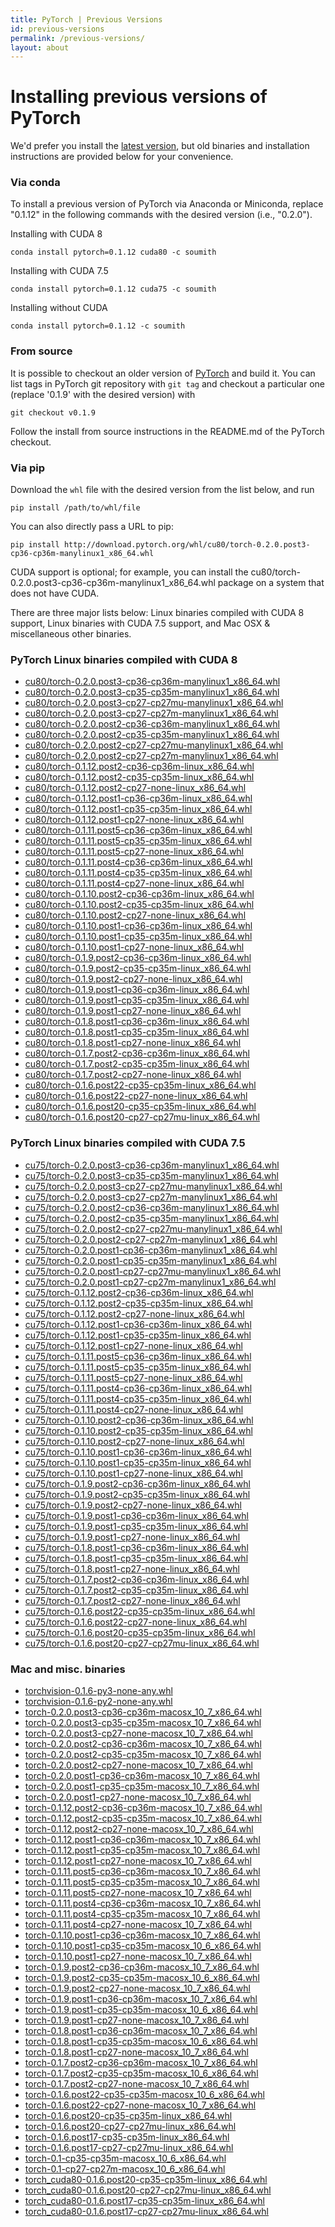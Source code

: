 ```yaml
---
title: PyTorch | Previous Versions
id: previous-versions
permalink: /previous-versions/
layout: about
---
```


# Installing previous versions of PyTorch

We'd prefer you install the [latest version](http://pytorch.org/),
but old binaries and installation instructions are provided below for
your convenience.

### Via conda

To install a previous version of PyTorch via Anaconda or Miniconda,
replace "0.1.12" in the following commands with the desired version
(i.e., "0.2.0").

Installing with CUDA 8

`conda install pytorch=0.1.12 cuda80 -c soumith`

Installing with CUDA 7.5

`conda install pytorch=0.1.12 cuda75 -c soumith`

Installing without CUDA

`conda install pytorch=0.1.12 -c soumith`

### From source

It is possible to checkout an older version of [PyTorch](https://github.com/pytorch/pytorch)
and build it.
You can list tags in PyTorch git repository with `git tag` and checkout a
particular one (replace '0.1.9' with the desired version) with

`git checkout v0.1.9`

Follow the install from source instructions in the README.md of the PyTorch
checkout.

### Via pip

Download the `whl` file with the desired version from the list below, and run

`pip install /path/to/whl/file`

You can also directly pass a URL to pip:

`pip install http://download.pytorch.org/whl/cu80/torch-0.2.0.post3-cp36-cp36m-manylinux1_x86_64.whl`

CUDA support is optional; for example, you can install the
cu80/torch-0.2.0.post3-cp36-cp36m-manylinux1_x86_64.whl package on a system
that does not have CUDA.

There are three major lists below: Linux binaries compiled with CUDA 8 support,
Linux binaries with CUDA 7.5 support, and Mac OSX & miscellaneous other binaries.

### PyTorch Linux binaries compiled with CUDA 8
- [cu80/torch-0.2.0.post3-cp36-cp36m-manylinux1_x86_64.whl](http://download.pytorch.org/whl/cu80/torch-0.2.0.post3-cp36-cp36m-manylinux1_x86_64.whl)
- [cu80/torch-0.2.0.post3-cp35-cp35m-manylinux1_x86_64.whl](http://download.pytorch.org/whl/cu80/torch-0.2.0.post3-cp35-cp35m-manylinux1_x86_64.whl)
- [cu80/torch-0.2.0.post3-cp27-cp27mu-manylinux1_x86_64.whl](http://download.pytorch.org/whl/cu80/torch-0.2.0.post3-cp27-cp27mu-manylinux1_x86_64.whl)
- [cu80/torch-0.2.0.post3-cp27-cp27m-manylinux1_x86_64.whl](http://download.pytorch.org/whl/cu80/torch-0.2.0.post3-cp27-cp27m-manylinux1_x86_64.whl)
- [cu80/torch-0.2.0.post2-cp36-cp36m-manylinux1_x86_64.whl](http://download.pytorch.org/whl/cu80/torch-0.2.0.post2-cp36-cp36m-manylinux1_x86_64.whl)
- [cu80/torch-0.2.0.post2-cp35-cp35m-manylinux1_x86_64.whl](http://download.pytorch.org/whl/cu80/torch-0.2.0.post2-cp35-cp35m-manylinux1_x86_64.whl)
- [cu80/torch-0.2.0.post2-cp27-cp27mu-manylinux1_x86_64.whl](http://download.pytorch.org/whl/cu80/torch-0.2.0.post2-cp27-cp27mu-manylinux1_x86_64.whl)
- [cu80/torch-0.2.0.post2-cp27-cp27m-manylinux1_x86_64.whl](http://download.pytorch.org/whl/cu80/torch-0.2.0.post2-cp27-cp27m-manylinux1_x86_64.whl)
- [cu80/torch-0.1.12.post2-cp36-cp36m-linux_x86_64.whl](http://download.pytorch.org/whl/cu80/torch-0.1.12.post2-cp36-cp36m-linux_x86_64.whl)
- [cu80/torch-0.1.12.post2-cp35-cp35m-linux_x86_64.whl](http://download.pytorch.org/whl/cu80/torch-0.1.12.post2-cp35-cp35m-linux_x86_64.whl)
- [cu80/torch-0.1.12.post2-cp27-none-linux_x86_64.whl](http://download.pytorch.org/whl/cu80/torch-0.1.12.post2-cp27-none-linux_x86_64.whl)
- [cu80/torch-0.1.12.post1-cp36-cp36m-linux_x86_64.whl](http://download.pytorch.org/whl/cu80/torch-0.1.12.post1-cp36-cp36m-linux_x86_64.whl)
- [cu80/torch-0.1.12.post1-cp35-cp35m-linux_x86_64.whl](http://download.pytorch.org/whl/cu80/torch-0.1.12.post1-cp35-cp35m-linux_x86_64.whl)
- [cu80/torch-0.1.12.post1-cp27-none-linux_x86_64.whl](http://download.pytorch.org/whl/cu80/torch-0.1.12.post1-cp27-none-linux_x86_64.whl)
- [cu80/torch-0.1.11.post5-cp36-cp36m-linux_x86_64.whl](http://download.pytorch.org/whl/cu80/torch-0.1.11.post5-cp36-cp36m-linux_x86_64.whl)
- [cu80/torch-0.1.11.post5-cp35-cp35m-linux_x86_64.whl](http://download.pytorch.org/whl/cu80/torch-0.1.11.post5-cp35-cp35m-linux_x86_64.whl)
- [cu80/torch-0.1.11.post5-cp27-none-linux_x86_64.whl](http://download.pytorch.org/whl/cu80/torch-0.1.11.post5-cp27-none-linux_x86_64.whl)
- [cu80/torch-0.1.11.post4-cp36-cp36m-linux_x86_64.whl](http://download.pytorch.org/whl/cu80/torch-0.1.11.post4-cp36-cp36m-linux_x86_64.whl)
- [cu80/torch-0.1.11.post4-cp35-cp35m-linux_x86_64.whl](http://download.pytorch.org/whl/cu80/torch-0.1.11.post4-cp35-cp35m-linux_x86_64.whl)
- [cu80/torch-0.1.11.post4-cp27-none-linux_x86_64.whl](http://download.pytorch.org/whl/cu80/torch-0.1.11.post4-cp27-none-linux_x86_64.whl)
- [cu80/torch-0.1.10.post2-cp36-cp36m-linux_x86_64.whl](http://download.pytorch.org/whl/cu80/torch-0.1.10.post2-cp36-cp36m-linux_x86_64.whl)
- [cu80/torch-0.1.10.post2-cp35-cp35m-linux_x86_64.whl](http://download.pytorch.org/whl/cu80/torch-0.1.10.post2-cp35-cp35m-linux_x86_64.whl)
- [cu80/torch-0.1.10.post2-cp27-none-linux_x86_64.whl](http://download.pytorch.org/whl/cu80/torch-0.1.10.post2-cp27-none-linux_x86_64.whl)
- [cu80/torch-0.1.10.post1-cp36-cp36m-linux_x86_64.whl](http://download.pytorch.org/whl/cu80/torch-0.1.10.post1-cp36-cp36m-linux_x86_64.whl)
- [cu80/torch-0.1.10.post1-cp35-cp35m-linux_x86_64.whl](http://download.pytorch.org/whl/cu80/torch-0.1.10.post1-cp35-cp35m-linux_x86_64.whl)
- [cu80/torch-0.1.10.post1-cp27-none-linux_x86_64.whl](http://download.pytorch.org/whl/cu80/torch-0.1.10.post1-cp27-none-linux_x86_64.whl)
- [cu80/torch-0.1.9.post2-cp36-cp36m-linux_x86_64.whl](http://download.pytorch.org/whl/cu80/torch-0.1.9.post2-cp36-cp36m-linux_x86_64.whl)
- [cu80/torch-0.1.9.post2-cp35-cp35m-linux_x86_64.whl](http://download.pytorch.org/whl/cu80/torch-0.1.9.post2-cp35-cp35m-linux_x86_64.whl)
- [cu80/torch-0.1.9.post2-cp27-none-linux_x86_64.whl](http://download.pytorch.org/whl/cu80/torch-0.1.9.post2-cp27-none-linux_x86_64.whl)
- [cu80/torch-0.1.9.post1-cp36-cp36m-linux_x86_64.whl](http://download.pytorch.org/whl/cu80/torch-0.1.9.post1-cp36-cp36m-linux_x86_64.whl)
- [cu80/torch-0.1.9.post1-cp35-cp35m-linux_x86_64.whl](http://download.pytorch.org/whl/cu80/torch-0.1.9.post1-cp35-cp35m-linux_x86_64.whl)
- [cu80/torch-0.1.9.post1-cp27-none-linux_x86_64.whl](http://download.pytorch.org/whl/cu80/torch-0.1.9.post1-cp27-none-linux_x86_64.whl)
- [cu80/torch-0.1.8.post1-cp36-cp36m-linux_x86_64.whl](http://download.pytorch.org/whl/cu80/torch-0.1.8.post1-cp36-cp36m-linux_x86_64.whl)
- [cu80/torch-0.1.8.post1-cp35-cp35m-linux_x86_64.whl](http://download.pytorch.org/whl/cu80/torch-0.1.8.post1-cp35-cp35m-linux_x86_64.whl)
- [cu80/torch-0.1.8.post1-cp27-none-linux_x86_64.whl](http://download.pytorch.org/whl/cu80/torch-0.1.8.post1-cp27-none-linux_x86_64.whl)
- [cu80/torch-0.1.7.post2-cp36-cp36m-linux_x86_64.whl](http://download.pytorch.org/whl/cu80/torch-0.1.7.post2-cp36-cp36m-linux_x86_64.whl)
- [cu80/torch-0.1.7.post2-cp35-cp35m-linux_x86_64.whl](http://download.pytorch.org/whl/cu80/torch-0.1.7.post2-cp35-cp35m-linux_x86_64.whl)
- [cu80/torch-0.1.7.post2-cp27-none-linux_x86_64.whl](http://download.pytorch.org/whl/cu80/torch-0.1.7.post2-cp27-none-linux_x86_64.whl)
- [cu80/torch-0.1.6.post22-cp35-cp35m-linux_x86_64.whl](http://download.pytorch.org/whl/cu80/torch-0.1.6.post22-cp35-cp35m-linux_x86_64.whl)
- [cu80/torch-0.1.6.post22-cp27-none-linux_x86_64.whl](http://download.pytorch.org/whl/cu80/torch-0.1.6.post22-cp27-none-linux_x86_64.whl)
- [cu80/torch-0.1.6.post20-cp35-cp35m-linux_x86_64.whl](http://download.pytorch.org/whl/cu80/torch-0.1.6.post20-cp35-cp35m-linux_x86_64.whl)
- [cu80/torch-0.1.6.post20-cp27-cp27mu-linux_x86_64.whl](http://download.pytorch.org/whl/cu80/torch-0.1.6.post20-cp27-cp27mu-linux_x86_64.whl)

### PyTorch Linux binaries compiled with CUDA 7.5
- [cu75/torch-0.2.0.post3-cp36-cp36m-manylinux1_x86_64.whl](http://download.pytorch.org/whl/cu75/torch-0.2.0.post3-cp36-cp36m-manylinux1_x86_64.whl)
- [cu75/torch-0.2.0.post3-cp35-cp35m-manylinux1_x86_64.whl](http://download.pytorch.org/whl/cu75/torch-0.2.0.post3-cp35-cp35m-manylinux1_x86_64.whl)
- [cu75/torch-0.2.0.post3-cp27-cp27mu-manylinux1_x86_64.whl](http://download.pytorch.org/whl/cu75/torch-0.2.0.post3-cp27-cp27mu-manylinux1_x86_64.whl)
- [cu75/torch-0.2.0.post3-cp27-cp27m-manylinux1_x86_64.whl](http://download.pytorch.org/whl/cu75/torch-0.2.0.post3-cp27-cp27m-manylinux1_x86_64.whl)
- [cu75/torch-0.2.0.post2-cp36-cp36m-manylinux1_x86_64.whl](http://download.pytorch.org/whl/cu75/torch-0.2.0.post2-cp36-cp36m-manylinux1_x86_64.whl)
- [cu75/torch-0.2.0.post2-cp35-cp35m-manylinux1_x86_64.whl](http://download.pytorch.org/whl/cu75/torch-0.2.0.post2-cp35-cp35m-manylinux1_x86_64.whl)
- [cu75/torch-0.2.0.post2-cp27-cp27mu-manylinux1_x86_64.whl](http://download.pytorch.org/whl/cu75/torch-0.2.0.post2-cp27-cp27mu-manylinux1_x86_64.whl)
- [cu75/torch-0.2.0.post2-cp27-cp27m-manylinux1_x86_64.whl](http://download.pytorch.org/whl/cu75/torch-0.2.0.post2-cp27-cp27m-manylinux1_x86_64.whl)
- [cu75/torch-0.2.0.post1-cp36-cp36m-manylinux1_x86_64.whl](http://download.pytorch.org/whl/cu75/torch-0.2.0.post1-cp36-cp36m-manylinux1_x86_64.whl)
- [cu75/torch-0.2.0.post1-cp35-cp35m-manylinux1_x86_64.whl](http://download.pytorch.org/whl/cu75/torch-0.2.0.post1-cp35-cp35m-manylinux1_x86_64.whl)
- [cu75/torch-0.2.0.post1-cp27-cp27mu-manylinux1_x86_64.whl](http://download.pytorch.org/whl/cu75/torch-0.2.0.post1-cp27-cp27mu-manylinux1_x86_64.whl)
- [cu75/torch-0.2.0.post1-cp27-cp27m-manylinux1_x86_64.whl](http://download.pytorch.org/whl/cu75/torch-0.2.0.post1-cp27-cp27m-manylinux1_x86_64.whl)
- [cu75/torch-0.1.12.post2-cp36-cp36m-linux_x86_64.whl](http://download.pytorch.org/whl/cu75/torch-0.1.12.post2-cp36-cp36m-linux_x86_64.whl)
- [cu75/torch-0.1.12.post2-cp35-cp35m-linux_x86_64.whl](http://download.pytorch.org/whl/cu75/torch-0.1.12.post2-cp35-cp35m-linux_x86_64.whl)
- [cu75/torch-0.1.12.post2-cp27-none-linux_x86_64.whl](http://download.pytorch.org/whl/cu75/torch-0.1.12.post2-cp27-none-linux_x86_64.whl)
- [cu75/torch-0.1.12.post1-cp36-cp36m-linux_x86_64.whl](http://download.pytorch.org/whl/cu75/torch-0.1.12.post1-cp36-cp36m-linux_x86_64.whl)
- [cu75/torch-0.1.12.post1-cp35-cp35m-linux_x86_64.whl](http://download.pytorch.org/whl/cu75/torch-0.1.12.post1-cp35-cp35m-linux_x86_64.whl)
- [cu75/torch-0.1.12.post1-cp27-none-linux_x86_64.whl](http://download.pytorch.org/whl/cu75/torch-0.1.12.post1-cp27-none-linux_x86_64.whl)
- [cu75/torch-0.1.11.post5-cp36-cp36m-linux_x86_64.whl](http://download.pytorch.org/whl/cu75/torch-0.1.11.post5-cp36-cp36m-linux_x86_64.whl)
- [cu75/torch-0.1.11.post5-cp35-cp35m-linux_x86_64.whl](http://download.pytorch.org/whl/cu75/torch-0.1.11.post5-cp35-cp35m-linux_x86_64.whl)
- [cu75/torch-0.1.11.post5-cp27-none-linux_x86_64.whl](http://download.pytorch.org/whl/cu75/torch-0.1.11.post5-cp27-none-linux_x86_64.whl)
- [cu75/torch-0.1.11.post4-cp36-cp36m-linux_x86_64.whl](http://download.pytorch.org/whl/cu75/torch-0.1.11.post4-cp36-cp36m-linux_x86_64.whl)
- [cu75/torch-0.1.11.post4-cp35-cp35m-linux_x86_64.whl](http://download.pytorch.org/whl/cu75/torch-0.1.11.post4-cp35-cp35m-linux_x86_64.whl)
- [cu75/torch-0.1.11.post4-cp27-none-linux_x86_64.whl](http://download.pytorch.org/whl/cu75/torch-0.1.11.post4-cp27-none-linux_x86_64.whl)
- [cu75/torch-0.1.10.post2-cp36-cp36m-linux_x86_64.whl](http://download.pytorch.org/whl/cu75/torch-0.1.10.post2-cp36-cp36m-linux_x86_64.whl)
- [cu75/torch-0.1.10.post2-cp35-cp35m-linux_x86_64.whl](http://download.pytorch.org/whl/cu75/torch-0.1.10.post2-cp35-cp35m-linux_x86_64.whl)
- [cu75/torch-0.1.10.post2-cp27-none-linux_x86_64.whl](http://download.pytorch.org/whl/cu75/torch-0.1.10.post2-cp27-none-linux_x86_64.whl)
- [cu75/torch-0.1.10.post1-cp36-cp36m-linux_x86_64.whl](http://download.pytorch.org/whl/cu75/torch-0.1.10.post1-cp36-cp36m-linux_x86_64.whl)
- [cu75/torch-0.1.10.post1-cp35-cp35m-linux_x86_64.whl](http://download.pytorch.org/whl/cu75/torch-0.1.10.post1-cp35-cp35m-linux_x86_64.whl)
- [cu75/torch-0.1.10.post1-cp27-none-linux_x86_64.whl](http://download.pytorch.org/whl/cu75/torch-0.1.10.post1-cp27-none-linux_x86_64.whl)
- [cu75/torch-0.1.9.post2-cp36-cp36m-linux_x86_64.whl](http://download.pytorch.org/whl/cu75/torch-0.1.9.post2-cp36-cp36m-linux_x86_64.whl)
- [cu75/torch-0.1.9.post2-cp35-cp35m-linux_x86_64.whl](http://download.pytorch.org/whl/cu75/torch-0.1.9.post2-cp35-cp35m-linux_x86_64.whl)
- [cu75/torch-0.1.9.post2-cp27-none-linux_x86_64.whl](http://download.pytorch.org/whl/cu75/torch-0.1.9.post2-cp27-none-linux_x86_64.whl)
- [cu75/torch-0.1.9.post1-cp36-cp36m-linux_x86_64.whl](http://download.pytorch.org/whl/cu75/torch-0.1.9.post1-cp36-cp36m-linux_x86_64.whl)
- [cu75/torch-0.1.9.post1-cp35-cp35m-linux_x86_64.whl](http://download.pytorch.org/whl/cu75/torch-0.1.9.post1-cp35-cp35m-linux_x86_64.whl)
- [cu75/torch-0.1.9.post1-cp27-none-linux_x86_64.whl](http://download.pytorch.org/whl/cu75/torch-0.1.9.post1-cp27-none-linux_x86_64.whl)
- [cu75/torch-0.1.8.post1-cp36-cp36m-linux_x86_64.whl](http://download.pytorch.org/whl/cu75/torch-0.1.8.post1-cp36-cp36m-linux_x86_64.whl)
- [cu75/torch-0.1.8.post1-cp35-cp35m-linux_x86_64.whl](http://download.pytorch.org/whl/cu75/torch-0.1.8.post1-cp35-cp35m-linux_x86_64.whl)
- [cu75/torch-0.1.8.post1-cp27-none-linux_x86_64.whl](http://download.pytorch.org/whl/cu75/torch-0.1.8.post1-cp27-none-linux_x86_64.whl)
- [cu75/torch-0.1.7.post2-cp36-cp36m-linux_x86_64.whl](http://download.pytorch.org/whl/cu75/torch-0.1.7.post2-cp36-cp36m-linux_x86_64.whl)
- [cu75/torch-0.1.7.post2-cp35-cp35m-linux_x86_64.whl](http://download.pytorch.org/whl/cu75/torch-0.1.7.post2-cp35-cp35m-linux_x86_64.whl)
- [cu75/torch-0.1.7.post2-cp27-none-linux_x86_64.whl](http://download.pytorch.org/whl/cu75/torch-0.1.7.post2-cp27-none-linux_x86_64.whl)
- [cu75/torch-0.1.6.post22-cp35-cp35m-linux_x86_64.whl](http://download.pytorch.org/whl/cu75/torch-0.1.6.post22-cp35-cp35m-linux_x86_64.whl)
- [cu75/torch-0.1.6.post22-cp27-none-linux_x86_64.whl](http://download.pytorch.org/whl/cu75/torch-0.1.6.post22-cp27-none-linux_x86_64.whl)
- [cu75/torch-0.1.6.post20-cp35-cp35m-linux_x86_64.whl](http://download.pytorch.org/whl/cu75/torch-0.1.6.post20-cp35-cp35m-linux_x86_64.whl)
- [cu75/torch-0.1.6.post20-cp27-cp27mu-linux_x86_64.whl](http://download.pytorch.org/whl/cu75/torch-0.1.6.post20-cp27-cp27mu-linux_x86_64.whl)

### Mac and misc. binaries
- [torchvision-0.1.6-py3-none-any.whl](http://download.pytorch.org/whl/torchvision-0.1.6-py3-none-any.whl)
- [torchvision-0.1.6-py2-none-any.whl](http://download.pytorch.org/whl/torchvision-0.1.6-py2-none-any.whl)
- [torch-0.2.0.post3-cp36-cp36m-macosx_10_7_x86_64.whl](http://download.pytorch.org/whl/torch-0.2.0.post3-cp36-cp36m-macosx_10_7_x86_64.whl)
- [torch-0.2.0.post3-cp35-cp35m-macosx_10_7_x86_64.whl](http://download.pytorch.org/whl/torch-0.2.0.post3-cp35-cp35m-macosx_10_7_x86_64.whl)
- [torch-0.2.0.post3-cp27-none-macosx_10_7_x86_64.whl](http://download.pytorch.org/whl/torch-0.2.0.post3-cp27-none-macosx_10_7_x86_64.whl)
- [torch-0.2.0.post2-cp36-cp36m-macosx_10_7_x86_64.whl](http://download.pytorch.org/whl/torch-0.2.0.post2-cp36-cp36m-macosx_10_7_x86_64.whl)
- [torch-0.2.0.post2-cp35-cp35m-macosx_10_7_x86_64.whl](http://download.pytorch.org/whl/torch-0.2.0.post2-cp35-cp35m-macosx_10_7_x86_64.whl)
- [torch-0.2.0.post2-cp27-none-macosx_10_7_x86_64.whl](http://download.pytorch.org/whl/torch-0.2.0.post2-cp27-none-macosx_10_7_x86_64.whl)
- [torch-0.2.0.post1-cp36-cp36m-macosx_10_7_x86_64.whl](http://download.pytorch.org/whl/torch-0.2.0.post1-cp36-cp36m-macosx_10_7_x86_64.whl)
- [torch-0.2.0.post1-cp35-cp35m-macosx_10_7_x86_64.whl](http://download.pytorch.org/whl/torch-0.2.0.post1-cp35-cp35m-macosx_10_7_x86_64.whl)
- [torch-0.2.0.post1-cp27-none-macosx_10_7_x86_64.whl](http://download.pytorch.org/whl/torch-0.2.0.post1-cp27-none-macosx_10_7_x86_64.whl)
- [torch-0.1.12.post2-cp36-cp36m-macosx_10_7_x86_64.whl](http://download.pytorch.org/whl/torch-0.1.12.post2-cp36-cp36m-macosx_10_7_x86_64.whl)
- [torch-0.1.12.post2-cp35-cp35m-macosx_10_7_x86_64.whl](http://download.pytorch.org/whl/torch-0.1.12.post2-cp35-cp35m-macosx_10_7_x86_64.whl)
- [torch-0.1.12.post2-cp27-none-macosx_10_7_x86_64.whl](http://download.pytorch.org/whl/torch-0.1.12.post2-cp27-none-macosx_10_7_x86_64.whl)
- [torch-0.1.12.post1-cp36-cp36m-macosx_10_7_x86_64.whl](http://download.pytorch.org/whl/torch-0.1.12.post1-cp36-cp36m-macosx_10_7_x86_64.whl)
- [torch-0.1.12.post1-cp35-cp35m-macosx_10_7_x86_64.whl](http://download.pytorch.org/whl/torch-0.1.12.post1-cp35-cp35m-macosx_10_7_x86_64.whl)
- [torch-0.1.12.post1-cp27-none-macosx_10_7_x86_64.whl](http://download.pytorch.org/whl/torch-0.1.12.post1-cp27-none-macosx_10_7_x86_64.whl)
- [torch-0.1.11.post5-cp36-cp36m-macosx_10_7_x86_64.whl](http://download.pytorch.org/whl/torch-0.1.11.post5-cp36-cp36m-macosx_10_7_x86_64.whl)
- [torch-0.1.11.post5-cp35-cp35m-macosx_10_7_x86_64.whl](http://download.pytorch.org/whl/torch-0.1.11.post5-cp35-cp35m-macosx_10_7_x86_64.whl)
- [torch-0.1.11.post5-cp27-none-macosx_10_7_x86_64.whl](http://download.pytorch.org/whl/torch-0.1.11.post5-cp27-none-macosx_10_7_x86_64.whl)
- [torch-0.1.11.post4-cp36-cp36m-macosx_10_7_x86_64.whl](http://download.pytorch.org/whl/torch-0.1.11.post4-cp36-cp36m-macosx_10_7_x86_64.whl)
- [torch-0.1.11.post4-cp35-cp35m-macosx_10_7_x86_64.whl](http://download.pytorch.org/whl/torch-0.1.11.post4-cp35-cp35m-macosx_10_7_x86_64.whl)
- [torch-0.1.11.post4-cp27-none-macosx_10_7_x86_64.whl](http://download.pytorch.org/whl/torch-0.1.11.post4-cp27-none-macosx_10_7_x86_64.whl)
- [torch-0.1.10.post1-cp36-cp36m-macosx_10_7_x86_64.whl](http://download.pytorch.org/whl/torch-0.1.10.post1-cp36-cp36m-macosx_10_7_x86_64.whl)
- [torch-0.1.10.post1-cp35-cp35m-macosx_10_6_x86_64.whl](http://download.pytorch.org/whl/torch-0.1.10.post1-cp35-cp35m-macosx_10_6_x86_64.whl)
- [torch-0.1.10.post1-cp27-none-macosx_10_7_x86_64.whl](http://download.pytorch.org/whl/torch-0.1.10.post1-cp27-none-macosx_10_7_x86_64.whl)
- [torch-0.1.9.post2-cp36-cp36m-macosx_10_7_x86_64.whl](http://download.pytorch.org/whl/torch-0.1.9.post2-cp36-cp36m-macosx_10_7_x86_64.whl)
- [torch-0.1.9.post2-cp35-cp35m-macosx_10_6_x86_64.whl](http://download.pytorch.org/whl/torch-0.1.9.post2-cp35-cp35m-macosx_10_6_x86_64.whl)
- [torch-0.1.9.post2-cp27-none-macosx_10_7_x86_64.whl](http://download.pytorch.org/whl/torch-0.1.9.post2-cp27-none-macosx_10_7_x86_64.whl)
- [torch-0.1.9.post1-cp36-cp36m-macosx_10_7_x86_64.whl](http://download.pytorch.org/whl/torch-0.1.9.post1-cp36-cp36m-macosx_10_7_x86_64.whl)
- [torch-0.1.9.post1-cp35-cp35m-macosx_10_6_x86_64.whl](http://download.pytorch.org/whl/torch-0.1.9.post1-cp35-cp35m-macosx_10_6_x86_64.whl)
- [torch-0.1.9.post1-cp27-none-macosx_10_7_x86_64.whl](http://download.pytorch.org/whl/torch-0.1.9.post1-cp27-none-macosx_10_7_x86_64.whl)
- [torch-0.1.8.post1-cp36-cp36m-macosx_10_7_x86_64.whl](http://download.pytorch.org/whl/torch-0.1.8.post1-cp36-cp36m-macosx_10_7_x86_64.whl)
- [torch-0.1.8.post1-cp35-cp35m-macosx_10_6_x86_64.whl](http://download.pytorch.org/whl/torch-0.1.8.post1-cp35-cp35m-macosx_10_6_x86_64.whl)
- [torch-0.1.8.post1-cp27-none-macosx_10_7_x86_64.whl](http://download.pytorch.org/whl/torch-0.1.8.post1-cp27-none-macosx_10_7_x86_64.whl)
- [torch-0.1.7.post2-cp36-cp36m-macosx_10_7_x86_64.whl](http://download.pytorch.org/whl/torch-0.1.7.post2-cp36-cp36m-macosx_10_7_x86_64.whl)
- [torch-0.1.7.post2-cp35-cp35m-macosx_10_6_x86_64.whl](http://download.pytorch.org/whl/torch-0.1.7.post2-cp35-cp35m-macosx_10_6_x86_64.whl)
- [torch-0.1.7.post2-cp27-none-macosx_10_7_x86_64.whl](http://download.pytorch.org/whl/torch-0.1.7.post2-cp27-none-macosx_10_7_x86_64.whl)
- [torch-0.1.6.post22-cp35-cp35m-macosx_10_6_x86_64.whl](http://download.pytorch.org/whl/torch-0.1.6.post22-cp35-cp35m-macosx_10_6_x86_64.whl)
- [torch-0.1.6.post22-cp27-none-macosx_10_7_x86_64.whl](http://download.pytorch.org/whl/torch-0.1.6.post22-cp27-none-macosx_10_7_x86_64.whl)
- [torch-0.1.6.post20-cp35-cp35m-linux_x86_64.whl](http://download.pytorch.org/whl/torch-0.1.6.post20-cp35-cp35m-linux_x86_64.whl)
- [torch-0.1.6.post20-cp27-cp27mu-linux_x86_64.whl](http://download.pytorch.org/whl/torch-0.1.6.post20-cp27-cp27mu-linux_x86_64.whl)
- [torch-0.1.6.post17-cp35-cp35m-linux_x86_64.whl](http://download.pytorch.org/whl/torch-0.1.6.post17-cp35-cp35m-linux_x86_64.whl)
- [torch-0.1.6.post17-cp27-cp27mu-linux_x86_64.whl](http://download.pytorch.org/whl/torch-0.1.6.post17-cp27-cp27mu-linux_x86_64.whl)
- [torch-0.1-cp35-cp35m-macosx_10_6_x86_64.whl](http://download.pytorch.org/whl/torch-0.1-cp35-cp35m-macosx_10_6_x86_64.whl)
- [torch-0.1-cp27-cp27m-macosx_10_6_x86_64.whl](http://download.pytorch.org/whl/torch-0.1-cp27-cp27m-macosx_10_6_x86_64.whl)
- [torch_cuda80-0.1.6.post20-cp35-cp35m-linux_x86_64.whl](http://download.pytorch.org/whl/torch_cuda80-0.1.6.post20-cp35-cp35m-linux_x86_64.whl)
- [torch_cuda80-0.1.6.post20-cp27-cp27mu-linux_x86_64.whl](http://download.pytorch.org/whl/torch_cuda80-0.1.6.post20-cp27-cp27mu-linux_x86_64.whl)
- [torch_cuda80-0.1.6.post17-cp35-cp35m-linux_x86_64.whl](http://download.pytorch.org/whl/torch_cuda80-0.1.6.post17-cp35-cp35m-linux_x86_64.whl)
- [torch_cuda80-0.1.6.post17-cp27-cp27mu-linux_x86_64.whl](http://download.pytorch.org/whl/torch_cuda80-0.1.6.post17-cp27-cp27mu-linux_x86_64.whl)
